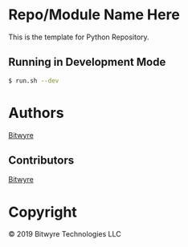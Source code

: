 # Repo/Module Name Here

This is the template for Python Repository.

## Running in Development Mode

```sh
$ run.sh --dev
```

# Authors

[Bitwyre](https://github.com/bitwyre)

## Contributors

[Bitwyre](https://github.com/bitwyre)

# Copyright

&copy; 2019 Bitwyre Technologies LLC
